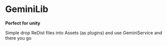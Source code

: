 # GeminiLib

**Perfect for unity**

Simple drop ReDist files into Assets (as plugins) and use GeminiService and there you go
